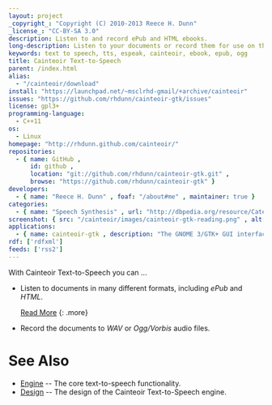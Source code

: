 ```yaml
---
layout: project
_copyright_: "Copyright (C) 2010-2013 Reece H. Dunn"
_license_: "CC-BY-SA 3.0"
description: Listen to and record ePub and HTML ebooks.
long-description: Listen to your documents or record them for use on the move using any of the eSpeak text-to-speech voices with the Cainteoir Text-to-Speech Open Source software using a Gnome-based graphical interface on Linux and other POSIX systems.
keywords: text to speech, tts, espeak, cainteoir, ebook, epub, ogg
title: Cainteoir Text-to-Speech
parent: /index.html
alias:
  - "/cainteoir/download"
install: "https://launchpad.net/~msclrhd-gmail/+archive/cainteoir"
issues: "https://github.com/rhdunn/cainteoir-gtk/issues"
license: gpl3+
programming-language:
  - C++11
os:
  - Linux
homepage: "http://rhdunn.github.com/cainteoir/"
repositories:
  - { name: GitHub ,
      id: github ,
      location: "git://github.com/rhdunn/cainteoir-gtk.git" ,
      browse: "https://github.com/rhdunn/cainteoir-gtk" }
developers:
  - { name: "Reece H. Dunn" , foaf: "/about#me" , maintainer: true }
categories:
  - { name: "Speech Synthesis" , url: "http://dbpedia.org/resource/Category:Speech_synthesis" }
screenshot: { src: "/cainteoir/images/cainteoir-gtk-reading.png" , alt: "The Gnome/GTK interface to Cainteoir Text-to-Speech reading The Raven by Edgar Allen Poe." }
applications:
  - { name: cainteoir-gtk , description: "The GNOME 3/GTK+ GUI interface to Cainteoir Text-to-Speech." }
rdf: ['rdfxml']
feeds: ['rss2']
---
```


With Cainteoir Text-to-Speech you can ...

*  Listen to documents in many different formats, including _ePub_ and _HTML_.

   [Read More](formats/document)
   {: .more}

*  Record the documents to _WAV_ or _Ogg/Vorbis_ audio files.

# See Also

*  [Engine](engine)  -- The core text-to-speech functionality.
*  [Design](design)  -- The design of the Cainteoir Text-to-Speech engine.
